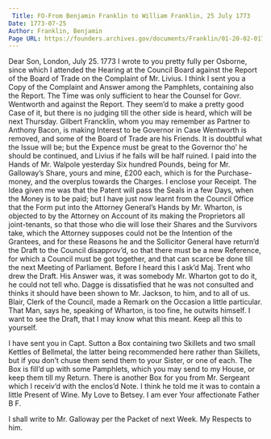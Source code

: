 ```yaml
---
 Title: FO-From Benjamin Franklin to William Franklin, 25 July 1773
Date: 1773-07-25
Author: Franklin, Benjamin
Page URL: https://founders.archives.gov/documents/Franklin/01-20-02-0178
---
```


Dear Son,
London, July 25. 1773
I wrote to you pretty fully per Osborne, since which I attended the Hearing at the Council Board against the Report of the Board of Trade on the Complaint of Mr. Livius. I think I sent you a Copy of the Complaint and Answer among the Pamphlets, containing also the Report. The Time was only sufficient to hear the Counsel for Govr. Wentworth and against the Report. They seem’d to make a pretty good Case of it, but there is no judging till the other side is heard, which will be next Thursday. Gilbert Francklin, whom you may remember as Partner to Anthony Bacon, is making Interest to be Governor in Case Wentworth is removed, and some of the Board of Trade are his Friends. It is doubtful what the Issue will be; but the Expence must be great to the Governor tho’ he should be continued, and Livius if he fails will be half ruined.
I paid into the Hands of Mr. Walpole yesterday Six hundred Pounds, being for Mr. Galloway’s Share, yours and mine, £200 each, which is for the Purchase-money, and the overplus towards the Charges. I enclose your Receipt. The Idea given me was that the Patent will pass the Seals in a few Days, when the Money is to be paid; but I have just now learnt from the Council Office that the Form put into the Attorney General’s Hands by Mr. Wharton, is objected to by the Attorney on Account of its making the Proprietors all joint-tenants, so that those who die will lose their Shares and the Survivors take, which the Attorney supposes could not be the Intention of the Grantees, and for these Reasons he and the Sollicitor General have return’d the Draft to the Council disapprov’d, so that there must be a new Reference, for which a Council must be got together, and that can scarce be done till the next Meeting of Parliament. Before I heard this I ask’d Maj. Trent who drew the Draft. His Answer was, it was somebody Mr. Wharton got to do it, he could not tell who. Dagge is dissatisfied that he was not consulted and thinks it should have been shown to Mr. Jackson, to him, and to all of us. Blair, Clerk of the Council, made a Remark on the Occasion a little particular. That Man, says he, speaking of Wharton, is too fine, he outwits himself. I want to see the Draft, that I may know what this meant. Keep all this to yourself.

I have sent you in Capt. Sutton a Box containing two Skillets and two small Kettles of Bellmetal, the latter being recommended here rather than Skillets, but if you don’t chuse them send them to your Sister, or one of each. The Box is fill’d up with some Pamphlets, which you may send to my House, or keep them till my Return.
There is another Box for you from Mr. Sergeant which I receiv’d with the enclos’d Note. I think he told me it was to contain a little Present of Wine. My Love to Betsey. I am ever Your affectionate Father
B F.

I shall write to Mr. Galloway per the Packet of next Week. My Respects to him.


